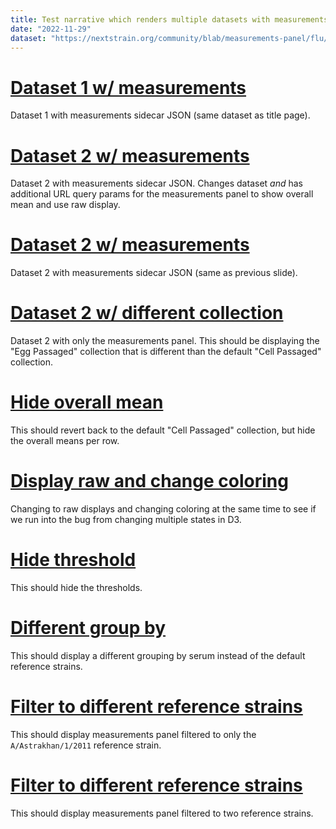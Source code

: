 ```yaml
---
title: Test narrative which renders multiple datasets with measurements sidecars
date: "2022-11-29"
dataset: "https://nextstrain.org/community/blab/measurements-panel/flu/seasonal/h3n2/ha"
---
```



# [Dataset 1 w/ measurements](https://nextstrain.org/community/blab/measurements-panel/flu/seasonal/h3n2/ha?m_overallMean=hide)

Dataset 1 with measurements sidecar JSON (same dataset as title page).


# [Dataset 2 w/ measurements ](https://nextstrain.org/community/joverlee521/nextstrain-testing/flu/seasonal/h1n1pdm/ha/09-17?m_collection=egg_HI_raw&m_overallMean=show&m_display=raw)

Dataset 2 with measurements sidecar JSON.
Changes dataset _and_ has additional URL query params for the measurements panel to show overall mean and use raw display.

# [Dataset 2 w/ measurements ](https://nextstrain.org/community/joverlee521/nextstrain-testing/flu/seasonal/h1n1pdm/ha/09-17)

Dataset 2 with measurements sidecar JSON (same as previous slide).

# [Dataset 2 w/ different collection](https://nextstrain.org/community/joverlee521/nextstrain-testing/flu/seasonal/h1n1pdm/ha/09-17?d=measurements&m_collection=egg_HI_raw)

Dataset 2 with only the measurements panel.
This should be displaying the "Egg Passaged" collection that is different than the default "Cell Passaged" collection.

# [Hide overall mean](https://nextstrain.org/community/joverlee521/nextstrain-testing/flu/seasonal/h1n1pdm/ha/09-17?d=measurements&m_overallMean=hide)

This should revert back to the default "Cell Passaged" collection, but hide the overall means per row.

# [Display raw and change coloring](https://nextstrain.org/community/joverlee521/nextstrain-testing/flu/seasonal/h1n1pdm/ha/09-17?c=region&d=measurements&m_display=raw)

Changing to raw displays and changing coloring at the same time to see if we run
into the bug from changing multiple states in D3.

# [Hide threshold](https://nextstrain.org/community/joverlee521/nextstrain-testing/flu/seasonal/h1n1pdm/ha/09-17?d=measurements&m_threshold=hide)

This should hide the thresholds.

# [Different group by](https://nextstrain.org/community/joverlee521/nextstrain-testing/flu/seasonal/h1n1pdm/ha/09-17?d=measurements&m_groupBy=serum)

This should display a different grouping by serum instead of the default reference strains.

# [Filter to different reference strains](https://nextstrain.org/community/joverlee521/nextstrain-testing/flu/seasonal/h1n1pdm/ha/09-17?d=measurements&mf_reference_strain=A/Astrakhan/1/2011)

This should display measurements panel filtered to only the `A/Astrakhan/1/2011` reference strain.

# [Filter to different reference strains](https://nextstrain.org/community/joverlee521/nextstrain-testing/flu/seasonal/h1n1pdm/ha/09-17?d=measurements&mf_reference_strain=A/Astrakhan/1/2011&mf_reference_strain=A/Bayern/69/2009)

This should display measurements panel filtered to two reference strains.

